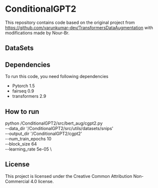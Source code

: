 # ConditionalGPT2

This repository contains code based on the original project from https://github.com/varunkumar-dev/TransformersDataAugmentation with modifications made by Nour-Br.

## DataSets 


## Dependencies 
To run this code, you need following dependencies 
- Pytorch 1.5
- fairseq 0.9 
- transformers 2.9 

## How to run 
python /ConditionalGPT2/src/bert_aug/cgpt2.py \
         --data_dir '/ConditionalGPT2/src/utils/datasets/snips' \
         --output_dir '/ConditionalGPT2/cgpt2' \
         --num_train_epochs 10 \
         --block_size 64 \
         --learning_rate 5e-05 \
 

## License

This project is licensed under the Creative Common Attribution Non-Commercial 4.0 license.

   


